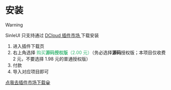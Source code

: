# 安装

> [!warning]
> SinleUI 只支持通过 [DCloud 插件市场 ](https://ext.dcloud.net.cn/plugin?name=sinle-ui)下载安装

1. 进入插件下载页
2. 右上角选择 <span style="color:#35b571;">购买**源码授权版**（2.00 元）</span>（务必选择**源码**授权版；本项目仅收费 2 元，不要选择 1.98 元的普通授权版）
3. 付款
4. 导入对应项目即可

<div class="primaryButton"><a href="https://ext.dcloud.net.cn/plugin?name=sinle-ui">点我去插件市场下载😀</a></div>
